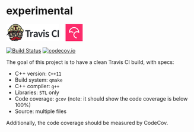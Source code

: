 # experimental

[![Travis CI logo](TravisCI.png)](https://travis-ci.org)
![Whitespace](Whitespace.png)
[![Codecov logo](Codecov.png)](https://www.codecov.io)

[![Build Status](https://travis-ci.org/franghie/experimental.svg?branch=master)](https://travis-ci.org/franghie/experimental)
[![codecov.io](https://codecov.io/github/franghie/experimental/coverage.svg?branch=master)](https://codecov.io/github/franghie/experimental?branch=master)

The goal of this project is to have a clean Travis CI build, with specs:
 * C++ version: `C++11`
 * Build system: `qmake`
 * C++ compiler: `g++`
 * Libraries: `STL` only
 * Code coverage: `gcov` (note: it should show the code coverage is below 100%)
 * Source: multiple files

Additionally, the code coverage should be measured by CodeCov.
